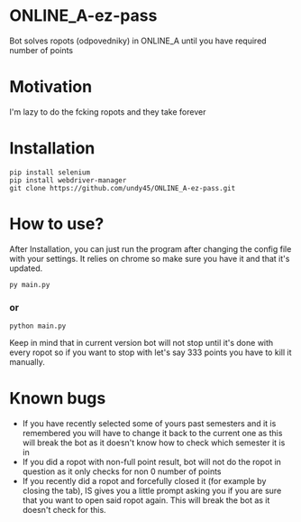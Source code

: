 # ONLINE_A-ez-pass
Bot solves ropots (odpovedniky) in ONLINE_A until you have required number of points

# Motivation
I'm lazy to do the fcking ropots and they take forever

# Installation

```
pip install selenium
pip install webdriver-manager
git clone https://github.com/undy45/ONLINE_A-ez-pass.git
```

# How to use?
After Installation, you can just run the program after changing the config file with your settings. It relies on chrome so make sure you have it and that it's updated.
```
py main.py
```

### or
```
python main.py
```
Keep in mind that in current version bot will not stop until it's done with every ropot so if you want to stop with let's say 333 points you have to kill it manually.

# Known bugs
* If you have recently selected some of yours past semesters and it is remembered you will have to change it back to the current one as this will break the bot as it doesn't know how to check which semester it is in
* If you did a ropot with non-full point result, bot will not do the ropot in question as it only checks for non 0 number of points
* If you recently did a ropot and forcefully closed it (for example by closing the tab), IS gives you a little prompt asking you if you are sure that you want to open said ropot again. This will break the bot as it doesn't check for this.
